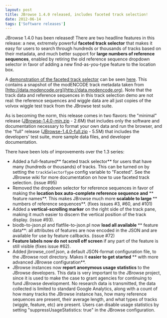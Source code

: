 ```yaml
---
layout: post
title: JBrowse 1.4.0 released, includes faceted track selection!
date: 2012-06-14
tags: ['Software releases']
---
```


JBrowse 1.4.0 has been released! There are two headline features in this
release: a new, extremely powerful **faceted track selector** that makes it easy
for users to search through hundreds or thousands of tracks based on their
metadata, and much better support for **large numbers of reference sequences**,
enabled by retiring the old reference sequence dropdown selector in favor of
adding a new find-as-you-type feature to the location box.

A
[demonstration of the faceted track selector](/code/JBrowse-1.4.0-full/index.html?data=sample_data/json/modencode 'view faceted track selector demo')
can be seen
[here](/code/JBrowse-1.4.0-full/index.html?data=sample_data/json/modencode).
This contains a snapshot of the modENCODE track metadata taken from
[http://data.modencode.org](http://data.modencode.org). Note that the track data
and reference sequences in this track selection demo are not real: the reference
sequences and wiggle data are all just copies of the volvox wiggle test track
from the JBrowse test suite.

As is becoming the norm, this release comes in two flavors: the "minimal"
release
([JBrowse-1.4.0-min.zip](/wordpress/wp-content/plugins/download-monitor/download.php?id=6 'download JBrowse-1.4.0-min.zip') -
2.6M) that includes only the software and documentation necessary to format your
own data and run the browser, and the "full" release
([JBrowse-1.4.0-full.zip](/wordpress/wp-content/plugins/download-monitor/download.php?id=5 'download JBrowse-1.4.0-full.zip') -
5.5M) that includes the developers' test suite, more sample data files, and
developer documentation.

There have been lots of improvements over the 1.3 series:

- Added a full-featured** faceted track selector** for users that have many
  (hundreds or thousands) of tracks. This can be turned on by setting the
  `trackSelectorType` config variable to "Faceted". See the JBrowse wiki for
  more documentation on how to use faceted track selection. (issue #95)
- Removed the dropdown selector for reference sequences in favor of making the
  **location box auto-complete reference sequence and** ** feature names**. This
  makes JBrowse much more **scalable to large** ** numbers of reference
  sequences**. (fixes issues #3, #60, and #101)
- Added a **vertical-scrolling marker** on the right side of the track pane,
  making it much easier to discern the vertical position of the track display.
  (issue #93).
- biodb-to-json.pl and flatfile-to-json.pl now **load all available** ** feature
  data**: all attributes of features are now encoded in the JSON and are
  available for use by feature callbacks. (issue #72)
- **Feature labels now do not scroll off screen** if any part of the feature is
  still visible (fixes issue #62).
- Added jbrowse_conf.json, a default JSON-format configuration file, to the
  JBrowse root directory. Makes it **easier to get started** ** with more
  advanced JBrowse configuration**.
- JBrowse instances now **report anonymous usage statistics** to the JBrowse
  developers. This data is very important to the JBrowse project, since it is
  used to make the case to grant agencies for continuing to fund JBrowse
  development. No research data is transmitted, the data collected is limited to
  standard Google Analytics, along with a count of how many tracks the JBrowse
  instance has, how many reference sequences are present, their average length,
  and what types of tracks (wiggle, feature, etc) are present. Users can disable
  usage statistics by setting "suppressUsageStatistics: true" in the JBrowse
  configuration.
